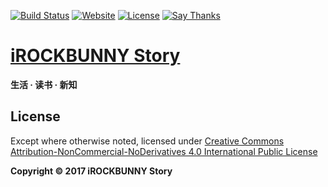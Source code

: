 [![Build Status](https://travis-ci.org/iROCKBUNNY/iRB-Story.svg)](https://travis-ci.org/iROCKBUNNY/iRB-Story)
[![Website](https://img.shields.io/website-up-down-green-red/http/story.irockbunny.com.svg)](http://story.irockbunny.com/)
[![License](https://img.shields.io/badge/license-CC4.0%20BY--NC--ND-orange.svg)](/LICENSE.md)
[![Say Thanks](https://img.shields.io/badge/Say-Thanks!-1EAEDB.svg)](https://saythanks.io/to/iROCKBUNNY)

# [iROCKBUNNY Story](http://story.irockbunny.com)
**生活 · 读书 · 新知**

## License
Except where otherwise noted, licensed under [Creative Commons Attribution-NonCommercial-NoDerivatives 4.0 International Public License](/LICENSE.md)

**Copyright &copy; 2017 iROCKBUNNY Story**
